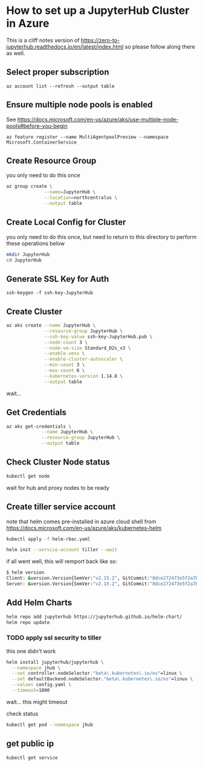 # How to set up a JupyterHub Cluster in Azure
This is a cliff notes version of https://zero-to-jupyterhub.readthedocs.io/en/latest/index.html
so please follow along there as well.

## Select proper subscription

```
az account list --refresh --output table
```

## Ensure multiple node pools is enabled
 See https://docs.microsoft.com/en-us/azure/aks/use-multiple-node-pools#before-you-begin
```
az feature register --name MultiAgentpoolPreview --namespace Microsoft.ContainerService
```

## Create Resource Group
you only need to do this once

```sh
az group create \
              --name=JupyterHub \
              --location=northcentralus \
              --output table
```

## Create Local Config for Cluster
you only need to do this once, but need to return to this directory to perform these operations below

```sh
mkdir JupyterHub
cd JupyterHub
```

## Generate SSL Key for Auth

```
ssh-keygen -f ssh-key-JupyterHub
```

## Create Cluster

```sh
az aks create --name JupyterHub \
              --resource-group JupyterHub \
              --ssh-key-value ssh-key-JupyterHub.pub \
              --node-count 3 \
              --node-vm-size Standard_D2s_v3 \
              --enable-vmss \
              --enable-cluster-autoscaler \
              --min-count 3 \
              --max-count 6 \
              --kubernetes-version 1.14.8 \
              --output table
```
wait...

## Get Credentials
```sh
az aks get-credentials \
             --name JupyterHub \
             --resource-group JupyterHub \
             --output table
```

## Check Cluster Node status

```sh
kubectl get node
```
wait for hub and proxy nodes to be ready

## Create tiller service account
note that helm comes pre-installed in azure cloud shell
from https://docs.microsoft.com/en-us/azure/aks/kubernetes-helm
```sh
kubectl apply -f helm-rbac.yaml

helm init --service-account tiller --wait
```
if all went well, this will remport back like so:
```sh
$ helm version
Client: &version.Version{SemVer:"v2.15.2", GitCommit:"8dce272473e5f2a7bf58ce79bb5c3691db54c96b", GitTreeState:"clean"}
Server: &version.Version{SemVer:"v2.15.2", GitCommit:"8dce272473e5f2a7bf58ce79bb5c3691db54c96b", GitTreeState:"clean"}
```
## Add Helm Charts
```sh
helm repo add jupyterhub https://jupyterhub.github.io/helm-chart/
helm repo update
```


### TODO apply ssl security to tiller

this one didn't work

```sh
helm install jupyterhub/jupyterhub \
  --namespace jhub \
  --set controller.nodeSelector."beta\.kubernetes\.io/os"=linux \
  --set defaultBackend.nodeSelector."beta\.kubernetes\.io/os"=linux \
  --values config.yaml \
  --timeout=1800
```
wait... this might timeout

check status
```sh
kubectl get pod --namespace jhub
```

## get public ip

```sh
kubectl get service
```

